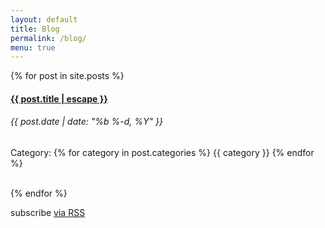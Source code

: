 ```yaml
---
layout: default
title: Blog
permalink: /blog/
menu: true
---
```


<div class="home">
  {% for post in site.posts %}
    <div class="card">
      <div class="card-block">
        <h4 class="card-title">
          <a href="{{ post.url | relative_url }}" >{{ post.title | escape }}</a>
        </h4>
        <h6 class="card-subtitle mb-2 text-muted">{{ post.date | date: "%b %-d, %Y" }}</h6>
        <p>
          <span class="text-muted">Category:</span> 
          {% for category in post.categories %}
            <span class="badge badge-default">{{ category }}</span>
          {% endfor %}
        </p>
        </div>
    </div>
    <br>
  {% endfor %}
  <p class="rss-subscribe">subscribe <a href="{{ "/feed.xml" | relative_url }}">via RSS</a></p>
</div>

